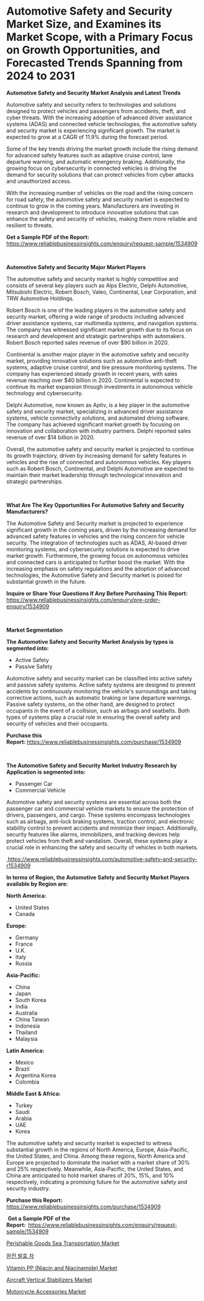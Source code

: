 <p><h1>Automotive Safety and Security Market Size, and Examines its Market Scope, with a Primary Focus on Growth Opportunities, and Forecasted Trends Spanning from 2024 to 2031</h1></p><p><strong>Automotive Safety and Security Market Analysis and Latest Trends</strong></p>
<p><p>Automotive safety and security refers to technologies and solutions designed to protect vehicles and passengers from accidents, theft, and cyber threats. With the increasing adoption of advanced driver assistance systems (ADAS) and connected vehicle technologies, the automotive safety and security market is experiencing significant growth. The market is expected to grow at a CAGR of 11.9% during the forecast period.</p><p>Some of the key trends driving the market growth include the rising demand for advanced safety features such as adaptive cruise control, lane departure warning, and automatic emergency braking. Additionally, the growing focus on cybersecurity in connected vehicles is driving the demand for security solutions that can protect vehicles from cyber attacks and unauthorized access.</p><p>With the increasing number of vehicles on the road and the rising concern for road safety, the automotive safety and security market is expected to continue to grow in the coming years. Manufacturers are investing in research and development to introduce innovative solutions that can enhance the safety and security of vehicles, making them more reliable and resilient to threats.</p></p>
<p><strong>Get a Sample PDF of the Report:&nbsp;</strong> <a href="https://www.reliablebusinessinsights.com/enquiry/request-sample/1534909">https://www.reliablebusinessinsights.com/enquiry/request-sample/1534909</a></p>
<p>&nbsp;</p>
<p><strong>Automotive Safety and Security Major Market Players</strong></p>
<p><p>The automotive safety and security market is highly competitive and consists of several key players such as Alps Electric, Delphi Automotive, Mitsubishi Electric, Robert Bosch, Valeo, Continental, Lear Corporation, and TRW Automotive Holdings.</p><p>Robert Bosch is one of the leading players in the automotive safety and security market, offering a wide range of products including advanced driver assistance systems, car multimedia systems, and navigation systems. The company has witnessed significant market growth due to its focus on research and development and strategic partnerships with automakers. Robert Bosch reported sales revenue of over $90 billion in 2020.</p><p>Continental is another major player in the automotive safety and security market, providing innovative solutions such as automotive anti-theft systems, adaptive cruise control, and tire pressure monitoring systems. The company has experienced steady growth in recent years, with sales revenue reaching over $40 billion in 2020. Continental is expected to continue its market expansion through investments in autonomous vehicle technology and cybersecurity.</p><p>Delphi Automotive, now known as Aptiv, is a key player in the automotive safety and security market, specializing in advanced driver assistance systems, vehicle connectivity solutions, and automated driving software. The company has achieved significant market growth by focusing on innovation and collaboration with industry partners. Delphi reported sales revenue of over $14 billion in 2020.</p><p>Overall, the automotive safety and security market is projected to continue its growth trajectory, driven by increasing demand for safety features in vehicles and the rise of connected and autonomous vehicles. Key players such as Robert Bosch, Continental, and Delphi Automotive are expected to maintain their market leadership through technological innovation and strategic partnerships.</p></p>
<p>&nbsp;</p>
<p><strong>What Are The Key Opportunities For Automotive Safety and Security Manufacturers?</strong></p>
<p><p>The Automotive Safety and Security market is projected to experience significant growth in the coming years, driven by the increasing demand for advanced safety features in vehicles and the rising concern for vehicle security. The integration of technologies such as ADAS, AI-based driver monitoring systems, and cybersecurity solutions is expected to drive market growth. Furthermore, the growing focus on autonomous vehicles and connected cars is anticipated to further boost the market. With the increasing emphasis on safety regulations and the adoption of advanced technologies, the Automotive Safety and Security market is poised for substantial growth in the future.</p></p>
<p><strong>Inquire or Share Your Questions If Any Before Purchasing This Report:</strong> <a href="https://www.reliablebusinessinsights.com/enquiry/pre-order-enquiry/1534909">https://www.reliablebusinessinsights.com/enquiry/pre-order-enquiry/1534909</a></p>
<p>&nbsp;</p>
<p><strong>Market Segmentation</strong></p>
<p><strong>The Automotive Safety and Security Market Analysis by types is segmented into:</strong></p>
<p><ul><li>Active Safety</li><li>Passive Safety</li></ul></p>
<p><p>Automotive safety and security market can be classified into active safety and passive safety systems. Active safety systems are designed to prevent accidents by continuously monitoring the vehicle's surroundings and taking corrective actions, such as automatic braking or lane departure warnings. Passive safety systems, on the other hand, are designed to protect occupants in the event of a collision, such as airbags and seatbelts. Both types of systems play a crucial role in ensuring the overall safety and security of vehicles and their occupants.</p></p>
<p><strong>Purchase this Report:&nbsp;</strong><a href="https://www.reliablebusinessinsights.com/purchase/1534909">https://www.reliablebusinessinsights.com/purchase/1534909</a></p>
<p>&nbsp;</p>
<p><strong>The Automotive Safety and Security Market Industry Research by Application is segmented into:</strong></p>
<p><ul><li>Passenger Car</li><li>Commercial Vehicle</li></ul></p>
<p><p>Automotive safety and security systems are essential across both the passenger car and commercial vehicle markets to ensure the protection of drivers, passengers, and cargo. These systems encompass technologies such as airbags, anti-lock braking systems, traction control, and electronic stability control to prevent accidents and minimize their impact. Additionally, security features like alarms, immobilizers, and tracking devices help protect vehicles from theft and vandalism. Overall, these systems play a crucial role in enhancing the safety and security of vehicles in both markets.</p></p>
<p><a href="https://www.reliablebusinessinsights.com/automotive-safety-and-security-r1534909">&nbsp;https://www.reliablebusinessinsights.com/automotive-safety-and-security-r1534909</a></p>
<p><strong>In terms of Region, the Automotive Safety and Security Market Players available by Region are:</strong></p>
<p>
    <p> <strong> North America: </strong>
        <ul>
            <li>United States</li>
            <li>Canada</li>
        </ul>
        </p> 
    <p> <strong> Europe: </strong>
        <ul>
            <li>Germany</li>
            <li>France</li>
            <li>U.K.</li>
            <li>Italy</li>
            <li>Russia</li>
        </ul>
        </p> 
    <p> <strong> Asia-Pacific: </strong>
        <ul>
            <li>China</li>
            <li>Japan</li>
            <li>South Korea</li>
            <li>India</li>
            <li>Australia</li>
            <li>China Taiwan</li>
            <li>Indonesia</li>
            <li>Thailand</li>
            <li>Malaysia</li>
        </ul>
        </p> 
    <p> <strong> Latin America: </strong>
        <ul>
            <li>Mexico</li>
            <li>Brazil</li>
            <li>Argentina Korea</li>
            <li>Colombia</li>
        </ul>
        </p> 
    <p> <strong> Middle East & Africa: </strong>
        <ul>
            <li>Turkey</li>
            <li>Saudi</li>
            <li>Arabia</li>
            <li>UAE</li>
            <li>Korea</li>
        </ul>
    </p>
    </p>
<p><p>The automotive safety and security market is expected to witness substantial growth in the regions of North America, Europe, Asia-Pacific, the United States, and China. Among these regions, North America and Europe are projected to dominate the market with a market share of 30% and 25% respectively. Meanwhile, Asia-Pacific, the United States, and China are anticipated to hold market shares of 20%, 15%, and 10% respectively, indicating a promising future for the automotive safety and security industry.</p></p>
<p><strong>Purchase this Report: </strong><a href="https://www.reliablebusinessinsights.com/purchase/1534909">https://www.reliablebusinessinsights.com/purchase/1534909</a></p>
<p>&nbsp;<strong>Get a Sample PDF of the Report:&nbsp;&nbsp;</strong><a href="https://www.reliablebusinessinsights.com/enquiry/request-sample/1534909">https://www.reliablebusinessinsights.com/enquiry/request-sample/1534909</a></p>
<p><strong></strong></p>
<p><p><a href="https://github.com/thereveren80/Market-Research-Report-List-1/blob/main/perishable-goods-sea-transportation-market.md">Perishable Goods Sea Transportation Market</a></p><p><a href="https://github.com/laholand/Market-Research-Report-List-4/blob/main/4731158114761.md">완전 발효 차</a></p><p><a href="https://www.linkedin.com/pulse/vitamin-pp-niacin-niacinamide-market-growth-trends-covid-19-impact-tfwff">Vitamin PP (Niacin and Niacinamide) Market</a></p><p><a href="https://www.linkedin.com/pulse/aircraft-vertical-stabilizers-market-research-report-unlocks-ggogf">Aircraft Vertical Stabilizers Market</a></p><p><a href="https://github.com/alexcrou8/Market-Research-Report-List-1/blob/main/motorcycle-accessories-market.md">Motorcycle Accessories Market</a></p></p>